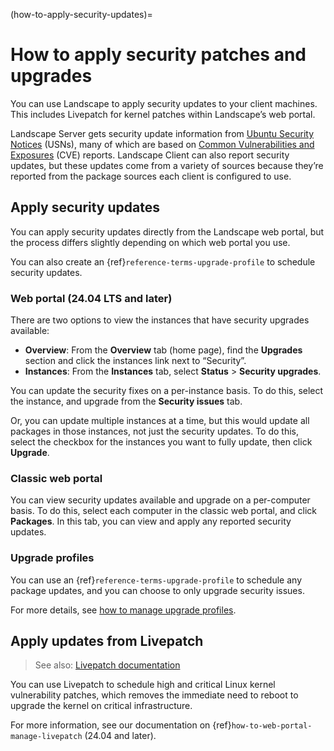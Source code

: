 (how-to-apply-security-updates)=
# How to apply security patches and upgrades

You can use Landscape to apply security updates to your client machines. This includes Livepatch for kernel patches within Landscape’s web portal.

Landscape Server gets security update information from [Ubuntu Security Notices](https://ubuntu.com/security/notices) (USNs), many of which are based on [Common Vulnerabilities and Exposures](https://www.cve.org/) (CVE) reports. Landscape Client can also report security updates, but these updates come from a variety of sources because they’re reported from the package sources each client is configured to use.

## Apply security updates

You can apply security updates directly from the Landscape web portal, but the process differs slightly depending on which web portal you use.

You can also create an {ref}`reference-terms-upgrade-profile` to schedule security updates.

### Web portal (24.04 LTS and later)

There are two options to view the instances that have security upgrades available:

- **Overview**: From the **Overview** tab (home page), find the **Upgrades** section and click the instances link next to “Security”.
- **Instances**: From the **Instances** tab, select **Status** > **Security upgrades**.

You can update the security fixes on a per-instance basis. To do this, select the instance, and upgrade from the **Security issues** tab.

Or, you can update multiple instances at a time, but this would update all packages in those instances, not just the security updates. To do this, select the checkbox for the instances you want to fully update, then click **Upgrade**.

### Classic web portal

You can view security updates available and upgrade on a per-computer basis. To do this, select each computer in the classic web portal, and click **Packages**. In this tab, you can view and apply any reported security updates.

### Upgrade profiles

You can use an {ref}`reference-terms-upgrade-profile` to schedule any package updates, and you can choose to only upgrade security issues.

For more details, see [how to manage upgrade profiles](/how-to-guides/web-portal/classic-web-portal/manage-computers.md#manage-upgrade-profiles).

## Apply updates from Livepatch

> See also: [Livepatch documentation](https://ubuntu.com/security/livepatch/docs)

You can use Livepatch to schedule high and critical Linux kernel vulnerability patches, which removes the immediate need to reboot to upgrade the kernel on critical infrastructure.

For more information, see our documentation on {ref}`how-to-web-portal-manage-livepatch` (24.04 and later).